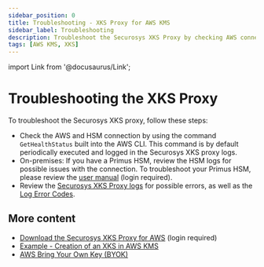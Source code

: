 ```yaml
---
sidebar_position: 0
title: Troubleshooting - XKS Proxy for AWS KMS
sidebar_label: Troubleshooting
description: Troubleshoot the Securosys XKS Proxy by checking AWS connection, reviewing Primus HSM logs, and analyzing error codes in the proxy logs.
tags: [AWS KMS, XKS]
---
```


import Link from '@docusaurus/Link';

# Troubleshooting the XKS Proxy

To troubleshoot the Securosys XKS proxy, follow these steps:

- Check the AWS and HSM connection by using the command ```GetHealthStatus``` built into the AWS CLI. This command is by default periodically executed and logged in the Securosys XKS proxy logs.
- On-premises: If you have a Primus HSM, review the HSM logs for possible issues with the connection. To troubleshoot your Primus HSM, please review the [user manual](https://support.securosys.com/external/knowledge-base/article/63) (login required).
- Review the [Securosys XKS Proxy logs](./logging.md) for possible errors, as well as the [Log Error Codes](./Logging-Errors.md).

## More content

- [Download the Securosys XKS Proxy for AWS](../../downloads.md) (login required)
- [Example - Creation of an XKS in AWS KMS](../Examples/Example-AWS-KMS.md)
- [AWS Bring Your Own Key (BYOK)](/aws-byok/overview)